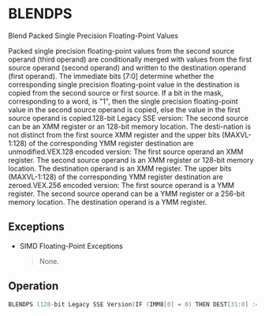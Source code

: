 # BLENDPS

Blend Packed Single Precision Floating-Point Values

Packed single precision floating-point values from the second source operand (third operand) are conditionally merged with values from the first source operand (second operand) and written to the destination operand (first operand).
The immediate bits [7:0] determine whether the corresponding single precision floating-point value in the destination is copied from the second source or first source.
If a bit in the mask, corresponding to a word, is "1", then the single precision floating-point value in the second source operand is copied, else the value in the first source operand is copied.128-bit Legacy SSE version: The second source can be an XMM register or an 128-bit memory location.
The desti-nation is not distinct from the first source XMM register and the upper bits (MAXVL-1:128) of the corresponding YMM register destination are unmodified.VEX.128 encoded version: The first source operand an XMM register.
The second source operand is an XMM register or 128-bit memory location.
The destination operand is an XMM register.
The upper bits (MAXVL-1:128) of the corresponding YMM register destination are zeroed.VEX.256 encoded version: The first source operand is a YMM register.
The second source operand can be a YMM register or a 256-bit memory location.
The destination operand is a YMM register.


## Exceptions

- SIMD Floating-Point Exceptions
  > None.

## Operation

```C
BLENDPS (128-bit Legacy SSE Version)IF (IMM8[0] = 0) THEN DEST[31:0] :=DEST[31:0]ELSE DEST [31:0] := SRC[31:0] FIIF (IMM8[1] = 0) THEN DEST[63:32] := DEST[63:32]ELSE DEST [63:32] := SRC[63:32] FIIF (IMM8[2] = 0) THEN DEST[95:64] := DEST[95:64]ELSE DEST [95:64] := SRC[95:64] FIIF (IMM8[3] = 0) THEN DEST[127:96] := DEST[127:96]VBLENDPS (VEX.128 Encoded Version)IF (IMM8[0] = 0) THEN DEST[31:0] :=SRC1[31:0]ELSE DEST [31:0] := SRC2[31:0] FIIF (IMM8[1] = 0) THEN DEST[63:32] := SRC1[63:32]ELSE DEST [63:32] := SRC2[63:32] FIIF (IMM8[2] = 0) THEN DEST[95:64] := SRC1[95:64]ELSE DEST [95:64] := SRC2[95:64] FIIF (IMM8[3] = 0) THEN DEST[127:96] := SRC1[127:96]ELSE DEST [127:96] := SRC2[127:96] FIDEST[MAXVL-1:128] := 0VBLENDPS (VEX.256 Encoded Version)IF (IMM8[0] = 0) THEN DEST[31:0] :=SRC1[31:0]ELSE DEST [31:0] := SRC2[31:0] FIIF (IMM8[1] = 0) THEN DEST[63:32] := SRC1[63:32]ELSE DEST [63:32] := SRC2[63:32] FIIF (IMM8[2] = 0) THEN DEST[95:64] := SRC1[95:64]ELSE DEST [95:64] := SRC2[95:64] FIIF (IMM8[3] = 0) THEN DEST[127:96] := SRC1[127:96]ELSE DEST [127:96] := SRC2[127:96] FIIF (IMM8[4] = 0) THEN DEST[159:128] := SRC1[159:128]ELSE DEST [159:128] := SRC2[159:128] FIIF (IMM8[5] = 0) THEN DEST[191:160] := SRC1[191:160]ELSE DEST [191:160] := SRC2[191:160] FIIF (IMM8[6] = 0) THEN DEST[223:192] := SRC1[223:192]ELSE DEST [223:192] := SRC2[223:192] FIIF (IMM8[7] = 0) THEN DEST[255:224] := SRC1[255:224]ELSE DEST [255:224] := SRC2[255:224] FI.Intel C/C++ Compiler Intrinsic EquivalentBLENDPS __m128 _mm_blend_ps (__m128 v1, __m128 v2, const int mask);VBLENDPS __m256 _mm256_blend_ps (__m256 a, __m256 b, const int mask);
```
